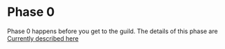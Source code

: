 # Phase 0

Phase 0 happens before you get to the guild. The details of this phase are
[Currently described here](https://guide.learnersguild.org/Runway/)

